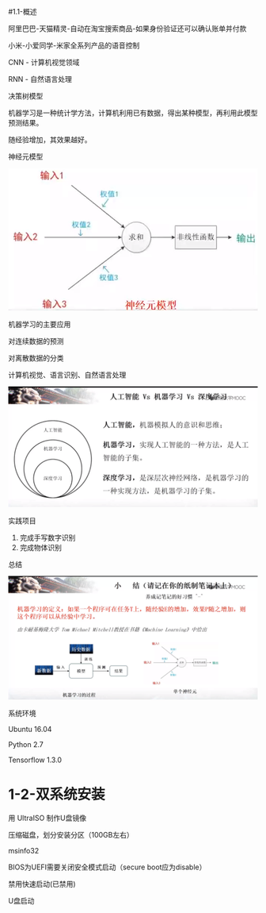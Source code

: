 #1.1-概述

阿里巴巴-天猫精灵-自动在淘宝搜索商品-如果身份验证还可以确认账单并付款

小米-小爱同学-米家全系列产品的语音控制



CNN - 计算机视觉领域

RNN - 自然语言处理



决策树模型

机器学习是一种统计学方法，计算机利用已有数据，得出某种模型，再利用此模型预测结果。

随经验增加，其效果越好。

 神经元模型

![神经元模型](1-1.png)

机器学习的主要应用

对连续数据的预测

对离散数据的分类

计算机视觉、语言识别、自然语言处理



![](1-2.png)



实践项目

1. 完成手写数字识别
2. 完成物体识别

总结

![](1-3.png)



系统环境

Ubuntu 16.04

Python 2.7

Tensorflow 1.3.0

# 1-2-双系统安装

用 UltraISO 制作U盘镜像

压缩磁盘，划分安装分区（100GB左右）

msinfo32

BIOS为UEFI需要关闭安全模式启动（secure boot应为disable）

禁用快速启动(已禁用)

U盘启动

